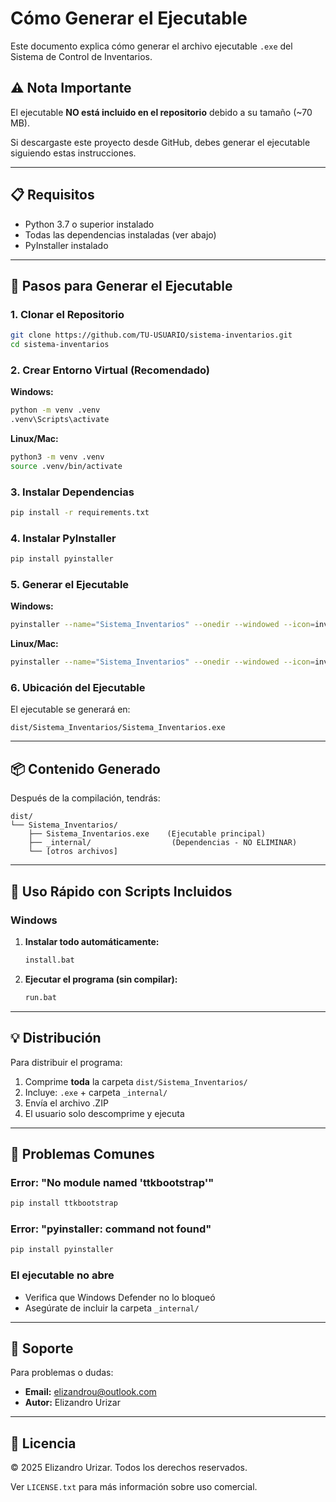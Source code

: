 # Cómo Generar el Ejecutable

Este documento explica cómo generar el archivo ejecutable `.exe` del Sistema de Control de Inventarios.

## ⚠️ Nota Importante

El ejecutable **NO está incluido en el repositorio** debido a su tamaño (~70 MB). 

Si descargaste este proyecto desde GitHub, debes generar el ejecutable siguiendo estas instrucciones.

---

## 📋 Requisitos

- Python 3.7 o superior instalado
- Todas las dependencias instaladas (ver abajo)
- PyInstaller instalado

---

## 🚀 Pasos para Generar el Ejecutable

### 1. Clonar el Repositorio

```bash
git clone https://github.com/TU-USUARIO/sistema-inventarios.git
cd sistema-inventarios
```

### 2. Crear Entorno Virtual (Recomendado)

**Windows:**
```bash
python -m venv .venv
.venv\Scripts\activate
```

**Linux/Mac:**
```bash
python3 -m venv .venv
source .venv/bin/activate
```

### 3. Instalar Dependencias

```bash
pip install -r requirements.txt
```

### 4. Instalar PyInstaller

```bash
pip install pyinstaller
```

### 5. Generar el Ejecutable

**Windows:**
```bash
pyinstaller --name="Sistema_Inventarios" --onedir --windowed --icon=inventario.ico --add-data "inventario.ico;." main.py
```

**Linux/Mac:**
```bash
pyinstaller --name="Sistema_Inventarios" --onedir --windowed --icon=inventario.ico --add-data "inventario.ico:." main.py
```

### 6. Ubicación del Ejecutable

El ejecutable se generará en:
```
dist/Sistema_Inventarios/Sistema_Inventarios.exe
```

---

## 📦 Contenido Generado

Después de la compilación, tendrás:

```
dist/
└── Sistema_Inventarios/
    ├── Sistema_Inventarios.exe    (Ejecutable principal)
    ├── _internal/                  (Dependencias - NO ELIMINAR)
    └── [otros archivos]
```

---

## 🎯 Uso Rápido con Scripts Incluidos

### Windows

1. **Instalar todo automáticamente:**
   ```bash
   install.bat
   ```

2. **Ejecutar el programa (sin compilar):**
   ```bash
   run.bat
   ```

---

## 💡 Distribución

Para distribuir el programa:

1. Comprime **toda** la carpeta `dist/Sistema_Inventarios/`
2. Incluye: `.exe` + carpeta `_internal/`
3. Envía el archivo .ZIP
4. El usuario solo descomprime y ejecuta

---

## 🐛 Problemas Comunes

### Error: "No module named 'ttkbootstrap'"
```bash
pip install ttkbootstrap
```

### Error: "pyinstaller: command not found"
```bash
pip install pyinstaller
```

### El ejecutable no abre
- Verifica que Windows Defender no lo bloqueó
- Asegúrate de incluir la carpeta `_internal/`

---

## 📧 Soporte

Para problemas o dudas:
- **Email:** elizandrou@outlook.com
- **Autor:** Elizandro Urizar

---

## 📜 Licencia

© 2025 Elizandro Urizar. Todos los derechos reservados.

Ver `LICENSE.txt` para más información sobre uso comercial.
